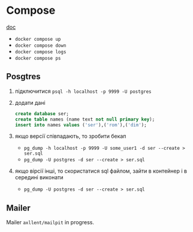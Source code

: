 # Compose

[doc](https://docs.docker.com/compose/intro/compose-application-model/)

- `docker compose up`
- `docker compose down`
- `docker compose logs`
- `docker compose ps`

## Posgtres

1. підключитися
    `psql -h localhost -p 9999 -U postgres`

2. додати дані

    ```sql
    create database ser;
    create table names (name text not null primary key);
    insert into names values ('ser'),('rom'),('dim');
    ```

3. якщо версії співпадають, то зробити бекап
    - `pg_dump -h localhost -p 9999 -U some_user1 -d ser --create > ser.sql`
    - `pg_dump -U postgres -d ser --create > ser.sql`

4. якщо вірсії інші, то скористатися sql файлом, зайти в контейнер і в середині виконати
    - `pg_dump -U postgres -d ser --create > ser.sql`

## Mailer

Mailer `axllent/mailpit` in progress.
